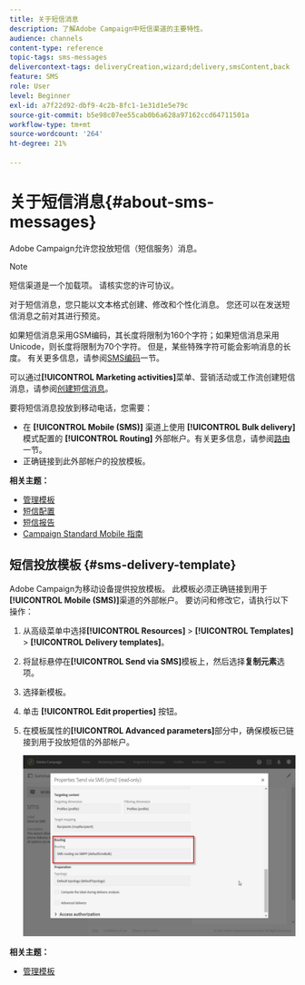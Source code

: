 ```yaml
---
title: 关于短信消息
description: 了解Adobe Campaign中短信渠道的主要特性。
audience: channels
content-type: reference
topic-tags: sms-messages
delivercontext-tags: deliveryCreation,wizard;delivery,smsContent,back
feature: SMS
role: User
level: Beginner
exl-id: a7f22d92-dbf9-4c2b-8fc1-1e31d1e5e79c
source-git-commit: b5e98c07ee55cab0b6a628a97162ccd64711501a
workflow-type: tm+mt
source-wordcount: '264'
ht-degree: 21%

---
```


# 关于短信消息{#about-sms-messages}

Adobe Campaign允许您投放短信（短信服务）消息。

>[!NOTE]
>
>短信渠道是一个加载项。 请核实您的许可协议。

对于短信消息，您只能以文本格式创建、修改和个性化消息。 您还可以在发送短信消息之前对其进行预览。

如果短信消息采用GSM编码，其长度将限制为160个字符；如果短信消息采用Unicode，则长度将限制为70个字符。 但是，某些特殊字符可能会影响消息的长度。 有关更多信息，请参阅[SMS编码](../../administration/using/configuring-sms-channel.md#sms-encoding--length-and-transliteration)一节。

可以通过&#x200B;**[!UICONTROL Marketing activities]**&#x200B;菜单、营销活动或工作流创建短信消息，请参阅[创建短信消息](../../channels/using/creating-an-sms-message.md)。

要将短信消息投放到移动电话，您需要：

* 在 **[!UICONTROL Mobile (SMS)]** 渠道上使用 **[!UICONTROL Bulk delivery]** 模式配置的 **[!UICONTROL Routing]** 外部帐户。有关更多信息，请参阅[路由](../../administration/using/configuring-sms-channel.md#defining-an-sms-routing)一节。
* 正确链接到此外部帐户的投放模板。

**相关主题：**

* [管理模板](../../start/using/marketing-activity-templates.md)
* [短信配置](../../administration/using/configuring-sms-channel.md#defining-an-sms-routing)
* [短信报告](../../reporting/using/sms-report.md)
* [Campaign Standard Mobile 指南](../../channels/using/get-started-communication-channels.md)

## 短信投放模板 {#sms-delivery-template}

Adobe Campaign为移动设备提供投放模板。 此模板必须正确链接到用于&#x200B;**[!UICONTROL Mobile (SMS)]**&#x200B;渠道的外部帐户。 要访问和修改它，请执行以下操作：

1. 从高级菜单中选择&#x200B;**[!UICONTROL Resources]** > **[!UICONTROL Templates]** > **[!UICONTROL Delivery templates]**。
1. 将鼠标悬停在&#x200B;**[!UICONTROL Send via SMS]**&#x200B;模板上，然后选择&#x200B;**复制元素**&#x200B;选项。
1. 选择新模板。
1. 单击 **[!UICONTROL Edit properties]** 按钮。
1. 在模板属性的&#x200B;**[!UICONTROL Advanced parameters]**&#x200B;部分中，确保模板已链接到用于投放短信的外部帐户。

   ![](assets/sms_template.png)

**相关主题：**

* [管理模板](../../start/using/marketing-activity-templates.md)
